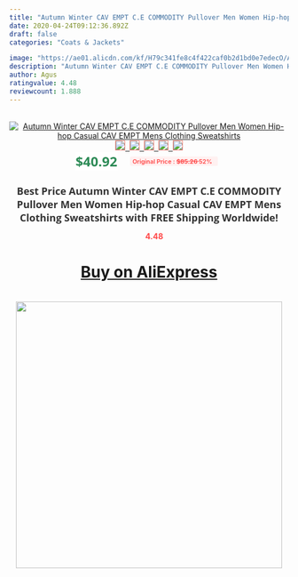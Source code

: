 ```yaml
---
title: "Autumn Winter CAV EMPT C.E COMMODITY Pullover Men Women Hip-hop Casual CAV EMPT Mens Clothing Sweatshirts"
date: 2020-04-24T09:12:36.892Z
draft: false
categories: "Coats & Jackets"

image: "https://ae01.alicdn.com/kf/H79c341fe8c4f422caf0b2d1bd0e7edecO/Autumn-Winter-CAV-EMPT-C-E-COMMODITY-Pullover-Men-Women-Hip-hop-Casual-CAV-EMPT-Mens.jpg"
description: "Autumn Winter CAV EMPT C.E COMMODITY Pullover Men Women Hip-hop Casual CAV EMPT Mens Clothing Sweatshirts"
author: Agus
ratingvalue: 4.48
reviewcount: 1.888
---
```

<br>
<div style="text-align: center;">
<a href="https://s.click.aliexpress.com/e/_9uHI2v" target="_blank" rel="nofollow noopener noreferrer"><img alt="Autumn Winter CAV EMPT C.E COMMODITY Pullover Men Women Hip-hop Casual CAV EMPT Mens Clothing Sweatshirts" class="magnifier-image" src="https://ae01.alicdn.com/kf/H79c341fe8c4f422caf0b2d1bd0e7edecO/Autumn-Winter-CAV-EMPT-C-E-COMMODITY-Pullover-Men-Women-Hip-hop-Casual-CAV-EMPT-Mens.jpg_640x640.jpg">
<br>
<img style="border:1px solid salmon" src="https://ae01.alicdn.com/kf/H79c341fe8c4f422caf0b2d1bd0e7edecO/Autumn-Winter-CAV-EMPT-C-E-COMMODITY-Pullover-Men-Women-Hip-hop-Casual-CAV-EMPT-Mens.jpg_120x120.jpg">&nbsp;&nbsp;<img style="border:1px solid salmon" src="https://ae01.alicdn.com/kf/H071336fafc60420698dc046973156044z/Autumn-Winter-CAV-EMPT-C-E-COMMODITY-Pullover-Men-Women-Hip-hop-Casual-CAV-EMPT-Mens.jpg_120x120.jpg">&nbsp;&nbsp;<img style="border:1px solid salmon" src="https://ae01.alicdn.com/kf/H8114977361f74f86882d57638e9e1a35E/Autumn-Winter-CAV-EMPT-C-E-COMMODITY-Pullover-Men-Women-Hip-hop-Casual-CAV-EMPT-Mens.jpg_120x120.jpg">&nbsp;&nbsp;<img style="border:1px solid salmon" src="https://ae01.alicdn.com/kf/H28561481b3d84b7da9b182f972fc0879g/Autumn-Winter-CAV-EMPT-C-E-COMMODITY-Pullover-Men-Women-Hip-hop-Casual-CAV-EMPT-Mens.jpg_120x120.jpg">&nbsp;&nbsp;<img style="border:1px solid salmon" src="https://ae01.alicdn.com/kf/Ha5017c2c1c2a42409fb20d19d6bf709f2/Autumn-Winter-CAV-EMPT-C-E-COMMODITY-Pullover-Men-Women-Hip-hop-Casual-CAV-EMPT-Mens.jpg_120x120.jpg"></a></div><br0>
<div style="text-align: center;"><span style="background-color: white; border: 0px; box-sizing: border-box; color: seagreen; display: inline-block; font-family: &quot;open sans&quot; , &quot;arial&quot; , &quot;helvetica&quot; , sans-serif , &quot;heiti&quot;; font-size: 24px; font-stretch: inherit; font-weight: 700; line-height: inherit; margin: 0px 10px 0px 0px; padding: 0px; vertical-align: middle;">$40.92 </span>
<span style="background: rgb(255 , 241 , 241); border-radius: 3px; border: 0px; box-sizing: border-box; color: #ff4747; display: inline-block; font-family: inherit; font-size: 12px; font-stretch: inherit; font-style: inherit; font-variant: inherit; font-weight: 600; line-height: inherit; margin: 0px; padding: 2px 5px; transform: scale(0.9); vertical-align: middle;">Original Price : <b style="text-decoration: line-through;">$85.26 </b> 52%&nbsp;&nbsp;</span></div>
<h1 style="color: #333333; display: inline-block; font-family: &quot;open sans&quot; , &quot;arial&quot; , &quot;helvetica&quot; , sans-serif , &quot;heiti&quot;; font-size: 18px; font-stretch: inherit; font-weight: 700; text-align: center;">Best Price Autumn Winter CAV EMPT C.E COMMODITY Pullover Men Women Hip-hop Casual CAV EMPT Mens Clothing Sweatshirts with FREE Shipping Worldwide!</h1>
<div style="color: #ff4747; text-align: center;">
<img src="https://4.bp.blogspot.com/-M0ZcTcb-5uY/XleCXlxnR4I/AAAAAAAAAEc/OrjgMkXV1oMQFaCRZj5HQwOCBcu3w1FegCPcBGAYYCw/s1600/star.png" style="height: 15px;">&nbsp;<b>4.48</b></div>
<div class="button_cont" align="center"><a class="buynow_a" href="https://s.click.aliexpress.com/e/_9uHI2v" target="_blank" rel="nofollow noopener noreferrer"><H1>Buy on AliExpress</H1></a></div><br>
<div class="separator" style="clear: both; text-align: center;">
<img src="https://lh3.googleusercontent.com/-pTy5HemUv9M/XlePHvY0dAI/AAAAAAAAAE4/0nX5iRUoIWY8eMW9Dpxeirr157OZliDIgCLcBGAsYHQ/s1600/badge.gif" width="480">
</div>
